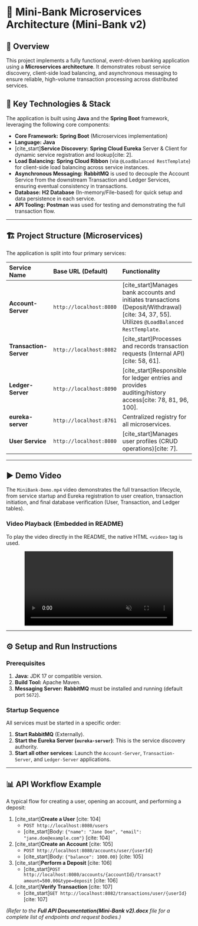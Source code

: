 # 🏦 Mini-Bank Microservices Architecture (Mini-Bank v2)

## 📝 Overview

This project implements a fully functional, event-driven banking application using a **Microservices architecture**. It demonstrates robust service discovery, client-side load balancing, and asynchronous messaging to ensure reliable, high-volume transaction processing across distributed services.

## 🚀 Key Technologies & Stack

The application is built using **Java** and the **Spring Boot** framework, leveraging the following core components:

* **Core Framework:** **Spring Boot** (Microservices implementation)
* **Language:** **Java**
* [cite_start]**Service Discovery:** **Spring Cloud Eureka** Server & Client for dynamic service registration and lookup[cite: 2].
* **Load Balancing:** **Spring Cloud Ribbon** (via `@LoadBalanced RestTemplate`) for client-side load balancing across service instances.
* **Asynchronous Messaging:** **RabbitMQ** is used to decouple the Account Service from the downstream Transaction and Ledger Services, ensuring eventual consistency in transactions.
* **Database:** **H2 Database** (In-memory/File-based) for quick setup and data persistence in each service.
* **API Tooling:** **Postman** was used for testing and demonstrating the full transaction flow.

---

## 🏗️ Project Structure (Microservices)

The application is split into four primary services:

| Service Name | Base URL (Default) | Functionality |
| :--- | :--- | :--- |
| **Account-Server** | `http://localhost:8080` | [cite_start]Manages bank accounts and initiates transactions (Deposit/Withdrawal)[cite: 34, 37, 55]. Utilizes `@LoadBalanced` `RestTemplate`. |
| **Transaction-Server** | `http://localhost:8082` | [cite_start]Processes and records transaction requests (Internal API)[cite: 58, 61]. |
| **Ledger-Server** | `http://localhost:8090` | [cite_start]Responsible for ledger entries and provides auditing/history access[cite: 78, 81, 96, 100]. |
| **eureka-server** | `http://localhost:8761` | Centralized registry for all microservices. |
| **User Service** | `http://localhost:8080` | [cite_start]Manages user profiles (CRUD operations)[cite: 7]. |

---

## ▶️ Demo Video

The `MiniBank-Demo.mp4` video demonstrates the full transaction lifecycle, from service startup and Eureka registration to user creation, transaction initiation, and final database verification (User, Transaction, and Ledger tables).

### Video Playback (Embedded in README)

To play the video directly in the README, the native HTML `<video>` tag is used.

<p align="center">
  <video src="https://github.com/Skanda-10/Mini_Bank2/raw/refs/heads/main/MiniBank-Demo.mp4" controls="controls" muted width="80%">
    Your browser does not support the video tag.
  </video>
</p>

---

## ⚙️ Setup and Run Instructions

### Prerequisites

1.  **Java:** JDK 17 or compatible version.
2.  **Build Tool:** Apache Maven.
3.  **Messaging Server:** **RabbitMQ** must be installed and running (default port `5672`).

### Startup Sequence

All services must be started in a specific order:

1.  **Start RabbitMQ** (Externally).
2.  **Start the Eureka Server (`eureka-server`)**: This is the service discovery authority.
3.  **Start all other services**: Launch the `Account-Server`, `Transaction-Server`, and `Ledger-Server` applications.

---

## 📊 API Workflow Example

A typical flow for creating a user, opening an account, and performing a deposit:

1.  [cite_start]**Create a User** [cite: 104]
    * `POST http://localhost:8080/users`
    * [cite_start]Body: `{"name": "Jane Doe", "email": "jane.doe@example.com"}` [cite: 104]
2.  [cite_start]**Create an Account** [cite: 105]
    * `POST http://localhost:8080/accounts/user/{userId}`
    * [cite_start]Body: `{"balance": 1000.00}` [cite: 105]
3.  [cite_start]**Perform a Deposit** [cite: 106]
    * [cite_start]`POST http://localhost:8080/accounts/{accountId}/transact?amount=500.00&type=deposit` [cite: 106]
4.  [cite_start]**Verify Transaction** [cite: 107]
    * [cite_start]`GET http://localhost:8082/transactions/user/{userId}` [cite: 107]

*(Refer to the **Full API Documentation(Mini-Bank v2).docx** file for a complete list of endpoints and request bodies.)*
